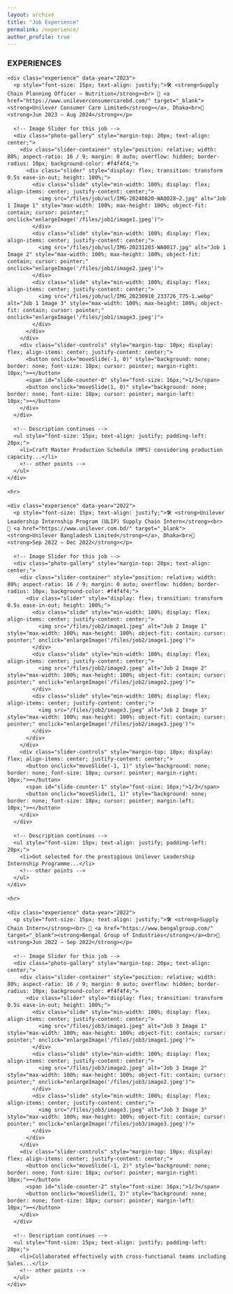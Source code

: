 ```yaml
---
layout: archive
title: "Job Experience"
permalink: /experience/
author_profile: true
---
```


<div class="main-content">
  <div id="experience">
    <h2 style="text-align: left; font-size: 18px; font-weight: bold;">EXPERIENCES</h2>

    <div class="experience" data-year="2023">
      <p style="font-size: 15px; text-align: justify;">🛠 <strong>Supply Chain Planning Officer – Nutrition</strong><br> 🏢 <a href="https://www.unileverconsumercarebd.com/" target="_blank"><strong>Unilever Consumer Care Limited</strong></a>, Dhaka<br>📅 <strong>Jun 2023 – Aug 2024</strong></p>

      <!-- Image Slider for this job -->
      <div class="photo-gallery" style="margin-top: 20px; text-align: center;">
        <div class="slider-container" style="position: relative; width: 80%; aspect-ratio: 16 / 9; margin: 0 auto; overflow: hidden; border-radius: 10px; background-color: #f4f4f4;">
          <div class="slider" style="display: flex; transition: transform 0.5s ease-in-out; height: 100%;">
            <div class="slide" style="min-width: 100%; display: flex; align-items: center; justify-content: center;">
              <img src="/files/job/ucl/IMG-20240820-WA0028~2.jpg" alt="Job 1 Image 1" style="max-width: 100%; max-height: 100%; object-fit: contain; cursor: pointer;" onclick="enlargeImage('/files/job1/image1.jpeg')">
            </div>
            <div class="slide" style="min-width: 100%; display: flex; align-items: center; justify-content: center;">
              <img src="/files/job/ucl/IMG-20231203-WA0017.jpg" alt="Job 1 Image 2" style="max-width: 100%; max-height: 100%; object-fit: contain; cursor: pointer;" onclick="enlargeImage('/files/job1/image2.jpeg')">
            </div>
            <div class="slide" style="min-width: 100%; display: flex; align-items: center; justify-content: center;">
              <img src="/files/job/ucl/IMG_20230910_233726_775-1.webp" alt="Job 1 Image 3" style="max-width: 100%; max-height: 100%; object-fit: contain; cursor: pointer;" onclick="enlargeImage('/files/job1/image3.jpeg')">
            </div>
          </div>
        </div>
        <div class="slider-controls" style="margin-top: 10px; display: flex; align-items: center; justify-content: center;">
          <button onclick="moveSlide(-1, 0)" style="background: none; border: none; font-size: 18px; cursor: pointer; margin-right: 10px;">⬅️</button>
          <span id="slide-counter-0" style="font-size: 16px;">1/3</span>
          <button onclick="moveSlide(1, 0)" style="background: none; border: none; font-size: 18px; cursor: pointer; margin-left: 10px;">➡️</button>
        </div>
      </div>

      <!-- Description continues -->
      <ul style="font-size: 15px; text-align: justify; padding-left: 20px;">
        <li>Craft Master Production Schedule (MPS) considering production capacity...</li>
        <!-- other points -->
      </ul>
    </div>

    <hr>

    <div class="experience" data-year="2022">
      <p style="font-size: 15px; text-align: justify;">🛠 <strong>Unilever Leadership Internship Program (ULIP) Supply Chain Intern</strong><br> 🏢 <a href="https://www.unilever.com.bd/" target="_blank"><strong>Unilever Bangladesh Limited</strong></a>, Dhaka<br>📅 <strong>Sep 2022 – Dec 2022</strong></p>

      <!-- Image Slider for this job -->
      <div class="photo-gallery" style="margin-top: 20px; text-align: center;">
        <div class="slider-container" style="position: relative; width: 80%; aspect-ratio: 16 / 9; margin: 0 auto; overflow: hidden; border-radius: 10px; background-color: #f4f4f4;">
          <div class="slider" style="display: flex; transition: transform 0.5s ease-in-out; height: 100%;">
            <div class="slide" style="min-width: 100%; display: flex; align-items: center; justify-content: center;">
              <img src="/files/job2/image1.jpeg" alt="Job 2 Image 1" style="max-width: 100%; max-height: 100%; object-fit: contain; cursor: pointer;" onclick="enlargeImage('/files/job2/image1.jpeg')">
            </div>
            <div class="slide" style="min-width: 100%; display: flex; align-items: center; justify-content: center;">
              <img src="/files/job2/image2.jpeg" alt="Job 2 Image 2" style="max-width: 100%; max-height: 100%; object-fit: contain; cursor: pointer;" onclick="enlargeImage('/files/job2/image2.jpeg')">
            </div>
            <div class="slide" style="min-width: 100%; display: flex; align-items: center; justify-content: center;">
              <img src="/files/job2/image3.jpeg" alt="Job 2 Image 3" style="max-width: 100%; max-height: 100%; object-fit: contain; cursor: pointer;" onclick="enlargeImage('/files/job2/image3.jpeg')">
            </div>
          </div>
        </div>
        <div class="slider-controls" style="margin-top: 10px; display: flex; align-items: center; justify-content: center;">
          <button onclick="moveSlide(-1, 1)" style="background: none; border: none; font-size: 18px; cursor: pointer; margin-right: 10px;">⬅️</button>
          <span id="slide-counter-1" style="font-size: 16px;">1/3</span>
          <button onclick="moveSlide(1, 1)" style="background: none; border: none; font-size: 18px; cursor: pointer; margin-left: 10px;">➡️</button>
        </div>
      </div>

      <!-- Description continues -->
      <ul style="font-size: 15px; text-align: justify; padding-left: 20px;">
        <li>Got selected for the prestigious Unilever Leadership Internship Programme...</li>
        <!-- other points -->
      </ul>
    </div>

    <hr>

    <div class="experience" data-year="2022">
      <p style="font-size: 15px; text-align: justify;">🛠 <strong>Supply Chain Intern</strong><br> 🏢 <a href="https://www.bengalgroup.com/" target="_blank"><strong>Bengal Group of Industries</strong></a><br>📅 <strong>Jun 2022 – Sep 2022</strong></p>

      <!-- Image Slider for this job -->
      <div class="photo-gallery" style="margin-top: 20px; text-align: center;">
        <div class="slider-container" style="position: relative; width: 80%; aspect-ratio: 16 / 9; margin: 0 auto; overflow: hidden; border-radius: 10px; background-color: #f4f4f4;">
          <div class="slider" style="display: flex; transition: transform 0.5s ease-in-out; height: 100%;">
            <div class="slide" style="min-width: 100%; display: flex; align-items: center; justify-content: center;">
              <img src="/files/job3/image1.jpeg" alt="Job 3 Image 1" style="max-width: 100%; max-height: 100%; object-fit: contain; cursor: pointer;" onclick="enlargeImage('/files/job3/image1.jpeg')">
            </div>
            <div class="slide" style="min-width: 100%; display: flex; align-items: center; justify-content: center;">
              <img src="/files/job3/image2.jpeg" alt="Job 3 Image 2" style="max-width: 100%; max-height: 100%; object-fit: contain; cursor: pointer;" onclick="enlargeImage('/files/job3/image2.jpeg')">
            </div>
            <div class="slide" style="min-width: 100%; display: flex; align-items: center; justify-content: center;">
              <img src="/files/job3/image3.jpeg" alt="Job 3 Image 3" style="max-width: 100%; max-height: 100%; object-fit: contain; cursor: pointer;" onclick="enlargeImage('/files/job3/image3.jpeg')">
            </div>
          </div>
        </div>
        <div class="slider-controls" style="margin-top: 10px; display: flex; align-items: center; justify-content: center;">
          <button onclick="moveSlide(-1, 2)" style="background: none; border: none; font-size: 18px; cursor: pointer; margin-right: 10px;">⬅️</button>
          <span id="slide-counter-2" style="font-size: 16px;">1/3</span>
          <button onclick="moveSlide(1, 2)" style="background: none; border: none; font-size: 18px; cursor: pointer; margin-left: 10px;">➡️</button>
        </div>
      </div>

      <!-- Description continues -->
      <ul style="font-size: 15px; text-align: justify; padding-left: 20px;">
        <li>Collaborated effectively with cross-functional teams including Sales...</li>
        <!-- other points -->
      </ul>
    </div>
  </div>
</div>

<div id="imageModal" style="display: none; position: fixed; top: 0; left: 0; width: 100%; height: 100%; background-color: rgba(0, 0, 0, 0.8); z-index: 1000; align-items: center; justify-content: center;">
  <span style="position: absolute; top: 20px; right: 30px; font-size: 30px; color: white; cursor: pointer;" onclick="closeModal()">&times;</span>
  <img id="modalImage" src="" style="max-width: 90%; max-height: 90%; border-radius: 10px;">
</div>

<script>
let currentSlides = [0, 0, 0]; // Current slide for each slider
const totalSlides = 3;

function moveSlide(direction, sliderIndex) {
  const slider = document.querySelectorAll('.slider')[sliderIndex];
  currentSlides[sliderIndex] = (currentSlides[sliderIndex] + direction + totalSlides) % totalSlides;
  slider.style.transform = `translateX(-${currentSlides[sliderIndex] * 100}%)`;
  document.getElementById(`slide-counter-${sliderIndex}`).textContent = `${currentSlides[sliderIndex] + 1}/${totalSlides}`;
}

function enlargeImage(src) {
  const modal = document.getElementById('imageModal');
  const modalImage = document.getElementById('modalImage');
  modal.style.display = 'flex';
  modalImage.src = src;
}

function closeModal() {
  const modal = document.getElementById('imageModal');
  modal.style.display = 'none';
}
</script>
